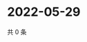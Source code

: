 # 2022-05-29

共 0 条

<!-- BEGIN WEIBO -->
<!-- 最后更新时间 Sun May 29 2022 12:27:14 GMT+0800 (China Standard Time) -->

<!-- END WEIBO -->

